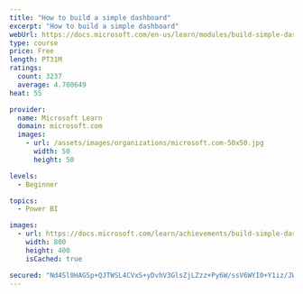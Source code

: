 ```yaml
---
title: "How to build a simple dashboard"
excerpt: "How to build a simple dashboard"
webUrl: https://docs.microsoft.com/en-us/learn/modules/build-simple-dashboard/
type: course
price: Free
length: PT31M
ratings:
  count: 3237
  average: 4.700649
heat: 55

provider:
  name: Microsoft Learn
  domain: microsoft.com
  images:
    - url: /assets/images/organizations/microsoft.com-50x50.jpg
      width: 50
      height: 50

levels:
  - Beginner

topics:
  - Power BI

images:
  - url: https://docs.microsoft.com/learn/achievements/build-simple-dashboard-social.png
    width: 800
    height: 400
    isCached: true

secured: "Nd4Sl0HAGSp+QJTWSL4CVxS+yDvhV3GlsZjLZzz+Py6W/ssV6WYI0+Y1iz/JWNqjcffJSu+mnO7OBFesqyvYk3jRVZlPKz4FTdrg6D9F/co2bTERa3+RTZQOowwB/knuLgj3aP6bpD5u6hWg4sCWVKTvs7rwmoY7Y26e+wVMBQfl6udqdkrvcoNKFNX/4npITBki9QzH3wuwO5AoaqWNsnnnvkXEzTtm3nuXntpvXh1KjjLwOfCgC8hNg4i49HjZ91E3oEIfXwv0TVMOSCJjtppc4ynjf5qQnP3BVJgheBVbARR3DSxO6DXN7/H+qF3TRU4xROqRqfrj4wTCa+CR34wgYq0bKVM/KjIiWvVe/t19E73I2qJ4Y+jqW607kqLLbEWUQzyRIVSraHLQpwIyu/bFu0DOFQIveF/o1GeTm0g=;uZfQEmH9tXOQnJzZC10+Rw=="
---
```


